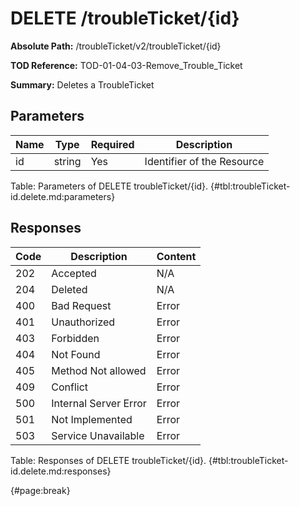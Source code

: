 <!--
    ATTENTION: This file was generated via gradle!
               Do NOT manually edit this file! Any such changes will be overwritten!
-->

# DELETE /troubleTicket/{id}

**Absolute Path:** /troubleTicket/v2/troubleTicket/{id}

**TOD Reference:** TOD-01-04-03-Remove_Trouble_Ticket

**Summary:** Deletes a TroubleTicket

## Parameters

| Name | Type | Required | Description |
| ------ | ------ | --- | ------------ |
| id | string | Yes | Identifier of the Resource |

Table: Parameters of DELETE troubleTicket/{id}. {#tbl:troubleTicket-id.delete.md:parameters}

## Responses

| Code | Description | Content |
|------|-------------|---------|
| 202 | Accepted | N/A |
| 204 | Deleted | N/A |
| 400 | Bad Request | Error |
| 401 | Unauthorized | Error |
| 403 | Forbidden | Error |
| 404 | Not Found | Error |
| 405 | Method Not allowed | Error |
| 409 | Conflict | Error |
| 500 | Internal Server Error | Error |
| 501 | Not Implemented | Error |
| 503 | Service Unavailable | Error |

Table: Responses of DELETE troubleTicket/{id}. {#tbl:troubleTicket-id.delete.md:responses}

{#page:break}
